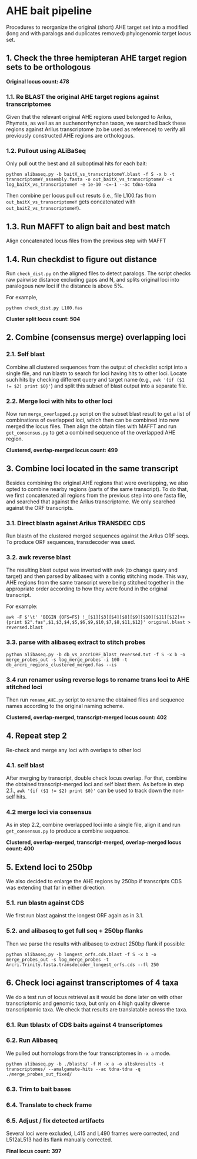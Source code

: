 # AHE bait pipeline

Procedures to reorganize the original (short) AHE target set into a modified (long and with paralogs and duplicates removed) phylogenomic target locus set.

## 1. Check the three hemipteran AHE target region sets to be orthologous

**Original locus count: 478**

### 1.1. Re BLAST the original AHE target regions against transcriptomes

Given that the relevant original AHE regions used belonged to Arilus, Phymata, as well as an auchenorrhynchan taxon, we searched back these regions against Arilus transcriptome (to be used as reference) to verify all previously constructed AHE regions are orthologous.

### 1.2. Pullout using ALiBaSeq

Only pull out the best and all suboptimal hits for each bait:
```
python alibaseq.py -b baitX_vs_transcriptomeY.blast -f S -x b -t transcriptomeY_assembly.fasta -o out_baitX_vs_transcriptomeY -s log_baitX_vs_transcriptomeY -e 1e-10 -c=-1 --ac tdna-tdna
```

Then combine per locus pull out resuts (i.e., file L100.fas from `out_baitX_vs_transcriptomeY` gets concatenated with `out_baitZ_vs_transcriptomeY`).

## 1.3. Run MAFFT to align bait and best match

Align concatenated locus files from the previous step with MAFFT

## 1.4. Run checkdist to figure out distance

Run `check_dist.py` on the aligned files to detect paralogs. The script checks raw pairwise distance excluding gaps and N, and splits original loci into paralogous new loci if the distance is above 5%.

For example,
```
python check_dist.py L100.fas
```

**Cluster split locus count: 504**

## 2. Combine (consensus merge) overlapping loci

### 2.1. Self blast
Combine all clustered sequences from the output of checkdist script into a single file, and run blastn to search for loci having hits to other loci. Locate such hits by checking different query and target name (e.g., `awk '{if ($1 != $2) print $0}'`) and split this subset of blast output into a separate file.

### 2.2. Merge loci with hits to other loci
Now run `merge_overlapped.py` script on the subset blast result to get a list of combinations of overlapped loci, which then can be combined into new merged the locus files.
Then align the obtain files with MAFFT and run `get_consensus.py` to get a combined sequence of the overlapped AHE region.

**Clustered, overlap-merged locus count: 499**

## 3. Combine loci located in the same transcript

Besides combining the original AHE regions that were overlapping, we also opted to combine nearby regions (parts of the same transcript). To do that, we first concatenated all regions from the previous step into one fasta file, and searched that against the Arilus transcriptome. We only searched against the ORF transcripts.

### 3.1. Direct blastn against Arilus TRANSDEC CDS

Run blastn of the clustered merged sequences against the Arilus ORF seqs. To produce ORF sequences, transdecoder was used.

### 3.2. awk reverse blast

The resulting blast output was inverted with awk (to change query and target) and then parsed by alibaseq with a contig stitching mode. This way, AHE regions from the same transcript were being stitched together in the appropriate order according to how they were found in the original transcript.

For example:
```
awk -F $'\t' 'BEGIN {OFS=FS} !_[$1][$3][$4][$8][$9][$10][$11][$12]++ {print $2".fas",$1,$3,$4,$5,$6,$9,$10,$7,$8,$11,$12}' original.blast > reversed.blast
```

### 3.3. parse with alibaseq extract to stitch probes

```
python alibaseq.py -b db_vs_arcriORF_blast_reversed.txt -f S -x b -o merge_probes_out -s log_merge_probes -i 100 -t db_arcri_regions_clustered_merged.fas --is
```

### 3.4 run renamer using reverse logs to rename trans loci to AHE stitched loci

Then run `rename_AHE.py` script to rename the obtained files and sequence names according to the original naming scheme.

**Clustered, overlap-merged, transcript-merged locus count: 402**

## 4. Repeat step 2

Re-check and merge any loci with overlaps to other loci

### 4.1. self blast

After merging by transcript, double check locus overlap. For that, combine the obtained transcript-merged loci and self blast them. As before in step 2.1., `awk '{if ($1 != $2) print $0}'` can be used to track down the non-self hits.

### 4.2 merge loci via consensus

As in step 2.2, combine overlapped loci into a single file, align it and run `get_consensus.py` to produce a combine sequence. 

**Clustered, overlap-merged, transcript-merged, overlap-merged locus count: 400**

## 5. Extend loci to 250bp

We also decided to enlarge the AHE regions by 250bp if transcripts CDS was extending that far in either direction.

### 5.1. run blastn against CDS

We first run blast against the longest ORF again as in 3.1.

### 5.2. and alibaseq to get full seq + 250bp flanks

Then we parse the results with alibaseq to extract 250bp flank if possible:

```
python alibaseq.py -b longest_orfs.cds.blast -f S -x b -o merge_probes_out -s log_merge_probes -t Arcri.Trinity.fasta.transdecoder_longest_orfs.cds --fl 250
```

## 6. Check loci against transcriptomes of 4 taxa

We do a test run of locus retrieval as it would be done later on with other transcriptomic and genomic taxa, but only on 4 high quality diverse transcriptomic taxa. We check that results are translatable across the taxa.

### 6.1. Run tblastx of CDS baits against 4 transcriptomes

### 6.2. Run Alibaseq

We pulled out homologs from the four transcriptomes in `-x a` mode.
```
python alibaseq.py -b ./blasts/ -f M -x a -o albskresults -t transcriptomes/ --amalgamate-hits --ac tdna-tdna -q ./merge_probes_out_fixed/
```

### 6.3. Trim to bait bases

### 6.4. Translate to check frame

### 6.5. Adjust / fix detected artifacts

Several loci were excluded, L415 and L490 frames were corrected, and L512aL513 had its flank manually corrected.

**Final locus count: 397**
